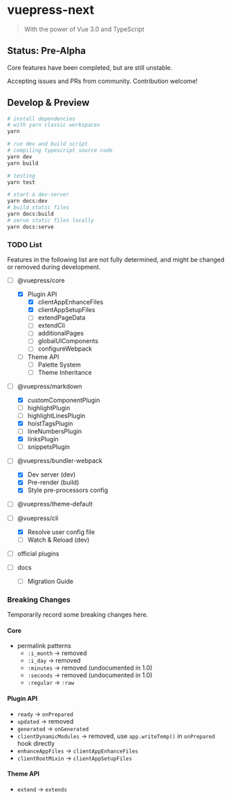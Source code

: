# vuepress-next

> With the power of Vue 3.0 and TypeScript

## Status: Pre-Alpha

Core features have been completed, but are still unstable.

Accepting issues and PRs from community. Contribution welcome!

## Develop & Preview

```sh
# install dependencies
# with yarn classic workspaces
yarn

# run dev and build script
# compiling typescript source code
yarn dev
yarn build

# testing
yarn test

# start a dev-server
yarn docs:dev
# build static files
yarn docs:build
# serve static files locally
yarn docs:serve
```

### TODO List

Features in the following list are not fully determined, and might be changed or removed during development.

- [ ] @vuepress/core

  - [x] Plugin API
    - [x] clientAppEnhanceFiles
    - [x] clientAppSetupFiles
    - [ ] extendPageData
    - [ ] extendCli
    - [ ] additionalPages
    - [ ] globalUIComponents
    - [ ] configureWebpack
  - [ ] Theme API
    - [ ] Palette System
    - [ ] Theme Inheritance

- [ ] @vuepress/markdown

  - [x] customComponentPlugin
  - [ ] highlightPlugin
  - [ ] highlightLinesPlugin
  - [x] hoistTagsPlugin
  - [ ] lineNumbersPlugin
  - [x] linksPlugin
  - [ ] snippetsPlugin

- [ ] @vuepress/bundler-webpack

  - [x] Dev server (dev)
  - [x] Pre-render (build)
  - [x] Style pre-processors config

- [ ] @vuepress/theme-default

- [ ] @vuepress/cli

  - [x] Resolve user config file
  - [ ] Watch & Reload (dev)

- [ ] official plugins

- [ ] docs
  - [ ] Migration Guide

### Breaking Changes

Temporarily record some breaking changes here.

#### Core

- permalink patterns
  - `:i_month` -> removed
  - `:i_day` -> removed
  - `:minutes` -> removed (undocumented in 1.0)
  - `:seconds` -> removed (undocumented in 1.0)
  - `:regular` -> `:raw`

#### Plugin API

- `ready` -> `onPrepared`
- `updated` -> removed
- `generated` -> `onGenerated`
- `clientDynamicModules` -> removed, use `app.writeTemp()` in `onPrepared` hook directly
- `enhanceAppFiles` -> `clientAppEnhanceFiles`
- `clientRootMixin` -> `clientAppSetupFiles`

#### Theme API

- `extend` -> `extends`
